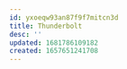 ```yaml
---
id: yxoeqw93an87f9f7mitcn3d
title: Thunderbolt
desc: ''
updated: 1681786109182
created: 1657651241708
---
```

